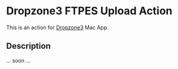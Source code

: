 # Dropzone3 FTPES Upload Action

This is an action for [Dropzone3](https://aptonic.com/) Mac App.

## Description

... soon ...